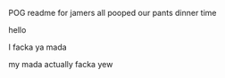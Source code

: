 POG readme for jamers
all pooped our pants
dinner time

hello

I facka ya mada

my mada actually facka yew